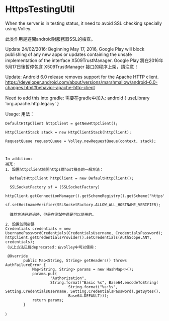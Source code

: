 # HttpsTestingUtil

When the server is in testing status, it need to avoid SSL checking specially using Volley.

此类作用是避開android對服務器SSL的檢查。

Update 24/02/2016:
Beginning May 17, 2016, Google Play will block publishing of any new apps or updates containing the unsafe implementation of the interface X509TrustManager.
Google Play 將在2016年5月17日後暫停包含 X509TrustManager 接口的程序上架，請注意！

Update:
Android 6.0 release removes support for the Apache HTTP client.
https://developer.android.com/about/versions/marshmallow/android-6.0-changes.html#behavior-apache-http-client

Need to add this into gradle:
需要在gradle中加入:
android {
    useLibrary 'org.apache.http.legacy'
}


Usage:
用法：

    DefaultHttpClient httpClient = getNewHttpClient();
    
    HttpClientStack stack = new HttpClientStack(httpClient);
    
    RequestQueue requestQueue = Volley.newRequestQueue(context, stack);
    
    
    
    In addition:
    補充：
    1. 設置httpclient繞開https對host檢查的一般方法：
    
      DefaultHttpClient httpClient = new DefaultHttpClient();
    
      SSLSocketFactory sf = (SSLSocketFactory)
      httpClient.getConnectionManager().getSchemeRegistry().getScheme("https").getSocketFactory();
      sf.setHostnameVerifier(SSLSocketFactory.ALLOW_ALL_HOSTNAME_VERIFIER);
      
      雖然方法已經過時，但是在測試中還是可以使用的。
    
    2. 設置訪問密碼
    Credentials credentials = new UsernamePasswordCredentials(CredentialsUsername, CredentialsPassword);
    httpClient.getCredentialsProvider().setCredentials(AuthScope.ANY, credentials);
    （以上方法已經deprecated：在volley中可以使用：
    
     @Override
            public Map<String, String> getHeaders() throws AuthFailureError {
                Map<String, String> params = new HashMap<>();
                params.put(
                        "Authorization",
                        String.format("Basic %s", Base64.encodeToString(
                                String.format("%s:%s", Setting.CredentialsUsername, Setting.CredentialsPassword).getBytes(),
                                Base64.DEFAULT)));
                return params;
            }
            
    ）
    
    
